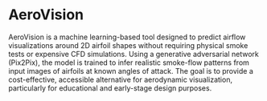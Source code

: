 # AeroVision

AeroVision is a machine learning-based tool designed to predict airflow visualizations around 2D airfoil shapes without requiring physical smoke tests or expensive CFD simulations. Using a generative adversarial network (Pix2Pix), the model is trained to infer realistic smoke-flow patterns from input images of airfoils at known angles of attack. The goal is to provide a cost-effective, accessible alternative for aerodynamic visualization, particularly for educational and early-stage design purposes.

